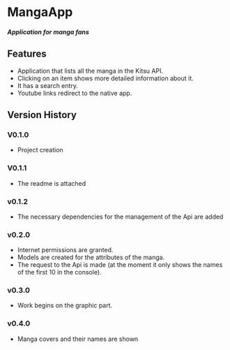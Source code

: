 # MangaApp
##### Application for manga fans

## Features

- Application that lists all the manga in the Kitsu API.
- Clicking on an item shows more detailed information about it.
- It has a search entry.
- Youtube links redirect to the native app.

## Version History

### V0.1.0
- Project creation

### V0.1.1
- The readme is attached

### v0.1.2
- The necessary dependencies for the management of the Api are added

### v0.2.0
- Internet permissions are granted.
- Models are created for the attributes of the manga.
- The request to the Api is made (at the moment it only shows the names of the first 10 in the console).

### v0.3.0
- Work begins on the graphic part.

### v0.4.0
- Manga covers and their names are shown

